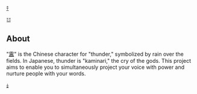 <a name="about" href="#top">⤉</a>

☳

## About

"[靁][1]" is the Chinese character for "thunder," symbolized by rain over the fields. In Japanese, thunder is "kaminari," the cry of the gods. This project aims to enable you to simultaneously project your voice with power and nurture people with your words.

[⤈][2]

[1]: https://en.wiktionary.org/wiki/%E9%9D%81
[2]: #internals